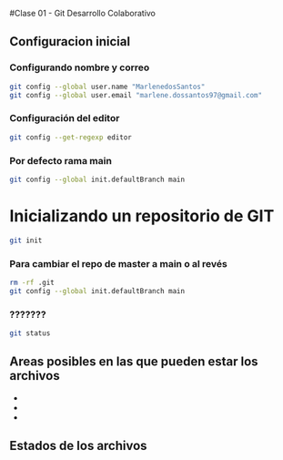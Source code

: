#Clase 01 - Git Desarrollo Colaborativo 

## Configuracion inicial 

### Configurando nombre y correo 

```sh
git config --global user.name "MarlenedosSantos"
git config --global user.email "marlene.dossantos97@gmail.com" 
```

### Configuración del editor 

```sh 
git config --get-regexp editor
```

### Por defecto rama main 

```sh 
git config --global init.defaultBranch main 
```

# Inicializando un repositorio de GIT 

```sh 
git init
```

### Para cambiar el repo de master a main o al revés

```sh
rm -rf .git
git config --global init.defaultBranch main
```

### ???????

```sh
git status
``` 

## Areas posibles en las que pueden estar los archivos

*
*
*

## Estados de los archivos 